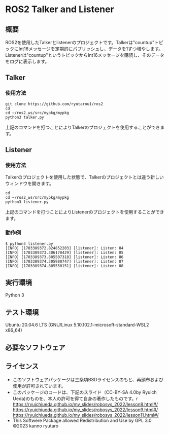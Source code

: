 # ROS2 Talker and Listener 

## 概要
ROS2を使用したTalkerとlistenerのプロジェクトです。Talkerは"countup"トピックにInt16メッセージを定期的にパブリッシュし、データを1ずつ増やします。Listenerは"countup"というトピックからInt16メッセージを購読し、そのデータをログに表示します。

## Talker

### 使用方法
```python3
git clone https://github.com/ryutarou1/ros2 
cd 
cd ~/ros2_ws/src/mypkg/mypkg
python3 talker.py
```
上記のコマンドを打つことによりTalkerのプロジェクトを使用することができます。

##  Listener

### 使用方法
Talkerのプロジェクトを使用した状態で、Talkerのプロジェクトとは違う新しいウィンドウを開きます。
```python3
cd 
cd ~/ros2_ws/src/mypkg/mypkg
python3 listener.py
```
上記のコマンドを打つことによりListenerのプロジェクトを使用することができます。

### 動作例
```
$ python3 listener.py
[INFO] [1703389372.824852203] [listener]: Listen: 84
[INFO] [1703389373.306178429] [listener]: Listen: 85
[INFO] [1703389373.805507318] [listener]: Listen: 86
[INFO] [1703389374.305980747] [listener]: Listen: 87
[INFO] [1703389374.805550151] [listener]: Listen: 88
```

## 実行環境
Python 3

## テスト環境
Ubuntu 20.04.6 LTS (GNU/Linux 5.10.102.1-microsoft-standard-WSL2 x86_64)

## 必要なソフトウェア

## ライセンス
* このソフトウェアパッケージは三条項BSDライセンスのもと、再頒布および使用が許可されています。
* このパッケージのコードは、下記のスライド（CC-BY-SA 4.0by Ryuich Ueda)のものを、本人の許可を得て自身の著作したものです。r
https://ryuichiueda.github.io/my_slides/robosys_2022/lesson8.html#/
https://ryuichiueda.github.io/my_slides/robosys_2022/lesson9.html#/
https://ryuichiueda.github.io/my_slides/robosys_2022/lesson11.html#/
* This Softwere Package allowed Redistribution and Use by GPL 3.0
©2023 kanno ryutaro
